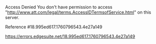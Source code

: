 Access Denied
You don't have permission to access "http://www.att.com/legal/terms.AccessIDTermsofService.html" on this server.

Reference #18.995ed617.1760796543.4e27a149

https://errors.edgesuite.net/18.995ed617.1760796543.4e27a149